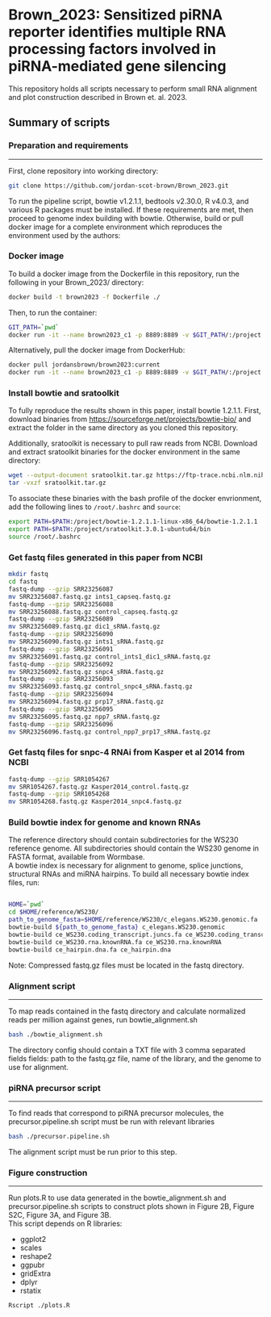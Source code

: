 # Brown_2023: Sensitized piRNA reporter identifies multiple RNA processing factors involved in piRNA-mediated gene silencing

This repository holds all scripts necessary to perform small RNA alignment and plot construction described in Brown et. al. 2023.

## Summary of scripts

### Preparation and requirements

---

First, clone repository into working directory:

```bash
git clone https://github.com/jordan-scot-brown/Brown_2023.git
```

To run the pipeline script, bowtie v1.2.1.1, bedtools v2.30.0, R v4.0.3, and various R packages must be installed. If these requirements are met, then proceed to genome index building with bowtie. Otherwise, build or pull docker image for a complete environment which reproduces the environment used by the authors:

### Docker image

To build a docker image from the Dockerfile in this repository, run the following in your Brown_2023/ directory:

```bash
docker build -t brown2023 -f Dockerfile ./
```

Then, to run the container:

```bash
GIT_PATH=`pwd`
docker run -it --name brown2023_c1 -p 8889:8889 -v $GIT_PATH/:/project brown2023
```

Alternatively, pull the docker image from DockerHub:

```bash
docker pull jordansbrown/brown2023:current
docker run -it --name brown2023_c1 -p 8889:8889 -v $GIT_PATH/:/project jordansbrown/brown2023:current
```

### Install bowtie and sratoolkit

To fully reproduce the results shown in this paper, install bowtie 1.2.1.1. First, download binaries from <https://sourceforge.net/projects/bowtie-bio/> and extract the folder in the same directory as you cloned this repository.

Additionally, sratoolkit is necessary to pull raw reads from NCBI. Download and extract sratoolkit binaries for the docker environment in the same directory:

```bash
wget --output-document sratoolkit.tar.gz https://ftp-trace.ncbi.nlm.nih.gov/sra/sdk/current/sratoolkit.current-ubuntu64.tar.gz
tar -vxzf sratoolkit.tar.gz
```

To associate these binaries with the bash profile of the docker envrionment, add the following lines to `/root/.bashrc` and `source`:

```bash
export PATH=$PATH:/project/bowtie-1.2.1.1-linux-x86_64/bowtie-1.2.1.1
export PATH=$PATH:/project/sratoolkit.3.0.1-ubuntu64/bin
source /root/.bashrc
```

### Get fastq files generated in this paper from NCBI

```bash
mkdir fastq
cd fastq
fastq-dump --gzip SRR23256087
mv SRR23256087.fastq.gz ints1_capseq.fastq.gz
fastq-dump --gzip SRR23256088
mv SRR23256088.fastq.gz control_capseq.fastq.gz
fastq-dump --gzip SRR23256089
mv SRR23256089.fastq.gz dic1_sRNA.fastq.gz
fastq-dump --gzip SRR23256090
mv SRR23256090.fastq.gz ints1_sRNA.fastq.gz
fastq-dump --gzip SRR23256091
mv SRR23256091.fastq.gz control_ints1_dic1_sRNA.fastq.gz
fastq-dump --gzip SRR23256092
mv SRR23256092.fastq.gz snpc4_sRNA.fastq.gz
fastq-dump --gzip SRR23256093
mv SRR23256093.fastq.gz control_snpc4_sRNA.fastq.gz
fastq-dump --gzip SRR23256094
mv SRR23256094.fastq.gz prp17_sRNA.fastq.gz
fastq-dump --gzip SRR23256095
mv SRR23256095.fastq.gz npp7_sRNA.fastq.gz
fastq-dump --gzip SRR23256096
mv SRR23256096.fastq.gz control_npp7_prp17_sRNA.fastq.gz
```

### Get fastq files for snpc-4 RNAi from Kasper et al 2014 from NCBI

```bash
fastq-dump --gzip SRR1054267
mv SRR1054267.fastq.gz Kasper2014_control.fastq.gz
fastq-dump --gzip SRR1054268
mv SRR1054268.fastq.gz Kasper2014_snpc4.fastq.gz
```

### Build bowtie index for genome and known RNAs

The reference directory should contain subdirectories for the WS230 reference genome. All subdirectories should contain the WS230 genome in FASTA format, available from Wormbase.  
A bowtie index is necessary for alignment to genome, splice junctions, structural RNAs and miRNA hairpins. To build all necessary bowtie index files, run:

```bash

HOME=`pwd`
cd $HOME/reference/WS230/
path_to_genome_fasta=$HOME/reference/WS230/c_elegans.WS230.genomic.fa
bowtie-build ${path_to_genome_fasta} c_elegans.WS230.genomic
bowtie-build ce_WS230.coding_transcript.juncs.fa ce_WS230.coding_transcript.juncs
bowtie-build ce_WS230.rna.knownRNA.fa ce_WS230.rna.knownRNA
bowtie-build ce_hairpin.dna.fa ce_hairpin.dna

```

Note: Compressed fastq.gz files must be located in the fastq directory.

### Alignment script

---

To map reads contained in the fastq directory and calculate normalized reads per million against genes, run bowtie_alignment.sh

```bash
bash ./bowtie_alignment.sh
```

The directory config should contain a TXT file with 3 comma separated fields fields: path to the fastq.gz file, name of the library, and the genome to use for alignment.

### piRNA precursor script

---

To find reads that correspond to piRNA precursor molecules, the precursor.pipeline.sh script must be run with relevant libraries

```bash
bash ./precursor.pipeline.sh
```

The alignment script must be run prior to this step.

### Figure construction

---

Run plots.R to use data generated in the bowtie_alignment.sh and precursor.pipeline.sh scripts to construct plots shown in Figure 2B, Figure S2C, Figure 3A, and Figure 3B.  
This script depends on R libraries:

* ggplot2
* scales
* reshape2
* ggpubr
* gridExtra
* dplyr
* rstatix

```bash
Rscript ./plots.R
```
